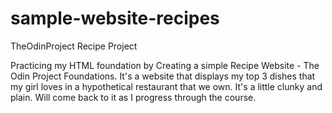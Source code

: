 # sample-website-recipes
TheOdinProject Recipe Project

Practicing my HTML foundation by Creating a simple Recipe Website - The Odin Project Foundations.
It's a website that displays my top 3 dishes that my girl loves in a hypothetical restaurant that we own.
It's a little clunky and plain. Will come back to it as I progress through the course.
